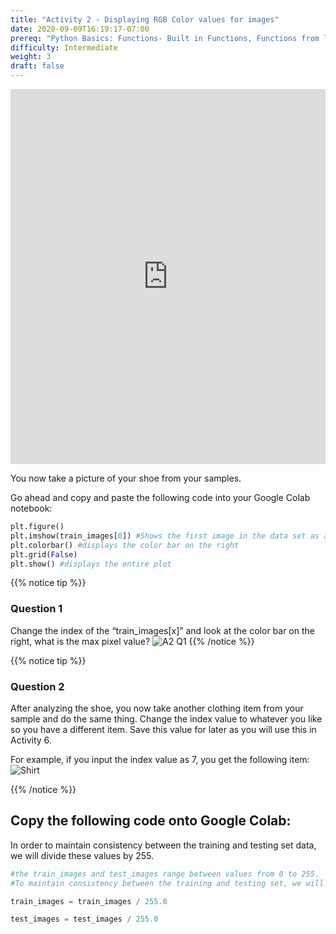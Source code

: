 ```yaml
---
title: "Activity 2 - Displaying RGB Color values for images"
date: 2020-09-09T16:19:17-07:00
prereq: "Python Basics: Functions- Built in Functions, Functions from libraries; Data Types- Strings, Numbers, Reading from Console; Data Structures- Lists"
difficulty: Intermediate
weight: 3
draft: false
---
```


<iframe width="100%" height="600px" src="https://www.youtube.com/embed/bMr1c4a7dXQ" frameborder="0" allow="accelerometer; autoplay; encrypted-media; gyroscope; picture-in-picture" allowfullscreen></iframe>

You now take a picture of your shoe from your samples.

Go ahead and copy and paste the following code into your Google Colab notebook:

```python
plt.figure()
plt.imshow(train_images[0]) #Shows the first image in the data set as a plot or different colored pixels
plt.colorbar() #displays the color bar on the right
plt.grid(False)
plt.show() #displays the entire plot
```

{{% notice tip %}}
### Question 1

Change the index of the “train_images[x]” and look at the color bar on the right, what is the max pixel value?
![A2 Q1](../media/a2q1.png)
{{% /notice %}}

{{% notice tip %}}
### Question 2

After analyzing the shoe, you now take another clothing item from your sample and do the same thing. Change the index value to whatever you like so you have a different item. 
Save this value for later as you will use this in Activity 6. 

For example, if you input the index value as 7, you get the following item:
![Shirt](../media/a2progress2.png)

{{% /notice %}}

## Copy the following code onto Google Colab:

In order to maintain consistency between the training and testing set data, we will divide these values by 255.
```python
#the train_images and test_images range between values from 0 to 255. 
#To maintain consistency between the training and testing set, we will divide train_images and test_images by 255

train_images = train_images / 255.0 

test_images = test_images / 255.0
```